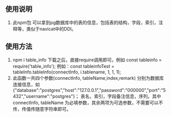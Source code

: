 ## 使用说明
1. 此npm包 可以拿到pg数据库中的表的信息，包括表的结构，字段，索引，注释等，类似于navicat中的DDl。
## 使用方法
1. npm i table_info 下载之后，直接require调用即可。例如 const tableinfo = require('table_info');
例如：const tableinfoTest = tableInfo.tableInfo(connectInfo, i.tablename, 1, 1, 1);
2. 此函数一共四个参数(connectInfo, tableName,index,remark)
分别为数据库连接信息，如{"database":"postgres","host":"127.0.0.1","password":"000000","port":"5432","username":"postgres"}；
表名，索引，字段备注信息，序列。其中connectInfo, tableName 为必填参数，其余两项为可选参数，不需要可以不传，传值传随意字符串即可。
